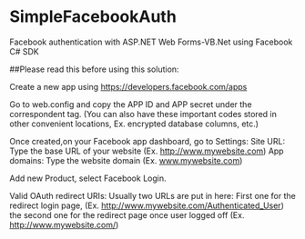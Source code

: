 # SimpleFacebookAuth
Facebook authentication with ASP.NET Web Forms-VB.Net using Facebook C# SDK

##Please read this before using this solution:

Create a new app using https://developers.facebook.com/apps

Go to web.config and copy the APP ID and APP secret under the correspondent <appSettings> tag.
(You can also have these important codes stored in other convenient locations, Ex. encrypted database columns, etc.)

Once created,on your Facebook app dashboard, go to Settings:
Site URL: Type the base URL of your website (Ex. http://www.mywebsite.com)
App domains: Type the website domain (Ex. www.mywebsite.com)

Add new Product, select Facebook Login.

Valid OAuth redirect URIs: Usually two URLs are put in here: 
First one for the redirect login page, (Ex. http://www.mywebsite.com/Authenticated_User)
the second one for the redirect page once user logged off (Ex. http://www.mywebsite.com/)

